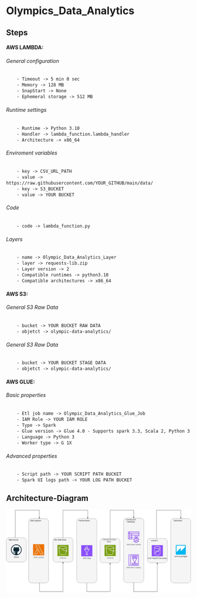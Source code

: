 # Olympics_Data_Analytics
## Steps

#### AWS LAMBDA:
###### General configuration
        - Timeout -> 5 min 0 sec
        - Memory -> 128 MB
        - SnapStart -> None
        - Ephemeral storage -> 512 MB

###### Runtime settings  
        - Runtime -> Python 3.10
        - Handler -> lambda_function.lambda_handler
        - Architecture -> x86_64

###### Enviroment variables
        - key -> CSV_URL_PATH 
        - value -> https://raw.githubusercontent.com/YOUR_GITHUB/main/data/
        - key -> S3_BUCKET
        - value -> YOUR BUCKET

###### Code
        - code -> lambda_function.py

###### Layers
        - name -> Olympic_Data_Analytics_Layer
        - layer -> requests-lib.zip
        - Layer version -> 2
        - Compatible runtimes -> python3.10
        - Compatible architectures -> x86_64

#### AWS S3:
###### General S3 Raw Data
        - bucket -> YOUR BUCKET RAW DATA
        - objetct -> olympic-data-analytics/

###### General S3 Raw Data
        - bucket -> YOUR BUCKET STAGE DATA
        - objetct -> olympic-data-analytics/

#### AWS GLUE:
###### Basic properties
        - Etl job name -> Olympic_Data_Analytics_Glue_Job
        - IAM Role -> YOUR IAM ROLE
        - Type -> Spark
        - Glue version -> Glue 4.0 - Supports spark 3.3, Scala 2, Python 3
        - Language -> Python 3
        - Worker type -> G 1X
        
###### Advanced properties
        - Script path -> YOUR SCRIPT PATH BUCKET
        - Spark UI logs path -> YOUR LOG PATH BUCKET

## Architecture-Diagram
![Architecture-Diagram](Olympic-Data-Analytics-Aws.jpg)